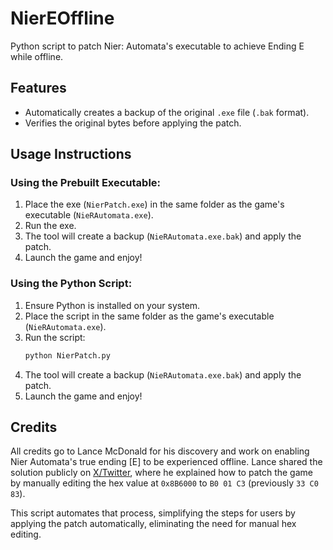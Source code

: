 # NierEOffline
Python script to patch Nier: Automata's executable to achieve Ending E while offline.

## **Features**
- Automatically creates a backup of the original `.exe` file (`.bak` format).
- Verifies the original bytes before applying the patch.

## **Usage Instructions**

### Using the Prebuilt Executable:
1. Place the exe (`NierPatch.exe`) in the same folder as the game's executable (`NieRAutomata.exe`).
2. Run the exe.
3. The tool will create a backup (`NieRAutomata.exe.bak`) and apply the patch.
4. Launch the game and enjoy!

### Using the Python Script:
1. Ensure Python is installed on your system.
2. Place the script in the same folder as the game's executable (`NieRAutomata.exe`).
3. Run the script:
   ```bash
   python NierPatch.py
   ```
4. The tool will create a backup (`NieRAutomata.exe.bak`) and apply the patch.
5. Launch the game and enjoy!

## Credits
All credits go to Lance McDonald for his discovery and work on enabling Nier Automata's true ending [E] to be experienced offline. Lance shared the solution publicly on [X/Twitter](https://x.com/manfightdragon/status/1700780120775291189), where he explained how to patch the game by manually editing the hex value at `0x8B6000` to `B0 01 C3` (previously `33 C0 83`).

This script automates that process, simplifying the steps for users by applying the patch automatically, eliminating the need for manual hex editing.

